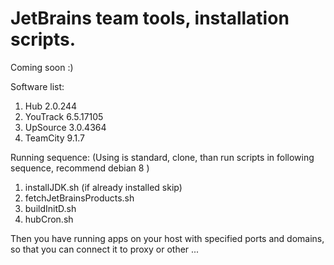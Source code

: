# JetBrains team tools, installation scripts.
Coming soon :)

Software list:

1. Hub 2.0.244
2. YouTrack 6.5.17105
3. UpSource 3.0.4364
4. TeamCity 9.1.7

Running sequence: (Using is standard, clone, than run scripts in following sequence, recommend debian 8 ) 

1. installJDK.sh (if already installed skip)
2. fetchJetBrainsProducts.sh
3. buildInitD.sh
4. hubCron.sh

Then you have running apps on your host with specified ports and domains, so that you can connect it to proxy or other ...